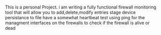 This is a personal Project.
i am writing a fully functional firewall monitoring tool that will allow you to
add,delete,modify entries
stage device persistance to file
have a somewhat heartbeat test using ping for the managment interfaces on the firewalls to check if the firewall is alive or dead
